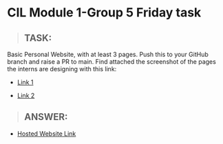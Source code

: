 # CIL Module 1-Group 5 Friday task

> ## **TASK:**

Basic Personal Website, with at least 3 pages. Push this to your GitHub branch
and raise a PR to main. Find attached the screenshot of the pages the interns
are designing with this link:

- [Link 1](https://drive.google.com/drive/folders/1RI5_93_3wtIA-A5DWB6GXTqgwws1aC2z?usp=sharing)

- [Link 2](https://docs.google.com/document/d/1Wfc0ZppSeMMEi0a_l2toY3ajUm06kSYAXXj8ZKSfN1U/edit?usp=sharing)

> ## **ANSWER:**

- [Hosted Website Link]()
